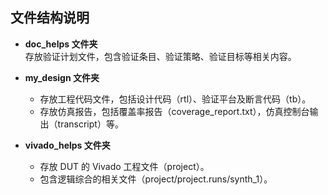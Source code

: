 ## 文件结构说明

- **doc_helps 文件夹**  
  存放验证计划文件，包含验证条目、验证策略、验证目标等相关内容。  

- **my_design 文件夹**  
  - 存放工程代码文件，包括设计代码（rtl）、验证平台及断言代码（tb）。  
  - 存放仿真报告，包括覆盖率报告（coverage_report.txt），仿真控制台输出（transcript）等。  

- **vivado_helps 文件夹**  
  - 存放 DUT 的 Vivado 工程文件（project）。  
  - 包含逻辑综合的相关文件（project/project.runs/synth_1）。  

